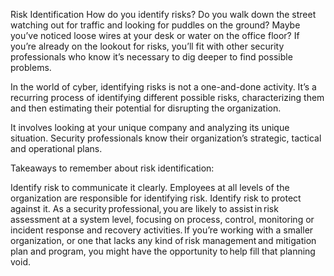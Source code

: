 Risk Identification
How do you identify risks? Do you walk down the street watching out for traffic and looking for puddles on the ground? Maybe you’ve noticed loose wires at your desk or water on the office floor? If you’re already on the lookout for risks, you’ll fit with other security professionals who know it’s necessary to dig deeper to find possible problems.  

In the world of cyber, identifying risks is not a one-and-done activity. It’s a recurring process of identifying different possible risks, characterizing them and then estimating their potential for disrupting the organization.  

It involves looking at your unique company and analyzing its unique situation. Security professionals know their organization’s strategic, tactical and operational plans.

Takeaways to remember about risk identification: 

Identify risk to communicate it clearly. 
Employees at all levels of the organization are responsible for identifying risk.
Identify risk to protect against it. 
As a security professional, you are likely to assist in risk assessment at a system level, focusing on process, control, monitoring or incident response and recovery activities. If you’re working with a smaller organization, or one that lacks any kind of risk management and mitigation plan and program, you might have the opportunity to help fill that planning void.

